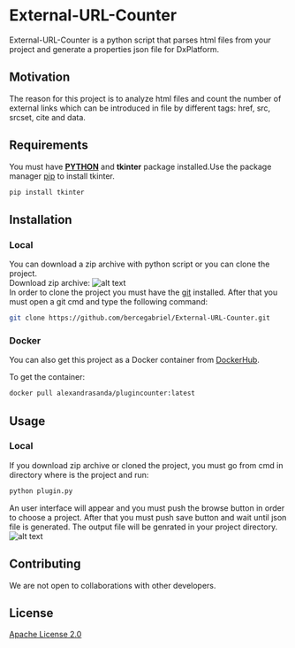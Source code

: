 # External-URL-Counter

External-URL-Counter is a python script that parses html files from your project and generate a properties json file for DxPlatform.

## Motivation

The reason for this project is to analyze html files and count the number of external links which can be introduced in file by different tags: href, src, srcset, cite and data. 

## Requirements

You must have [<b>PYTHON</b>](https://www.python.org/downloads/) and <b>tkinter</b> package installed.Use the package manager [pip](https://pip.pypa.io/en/stable/) to install tkinter.
```bash
pip install tkinter
```

## Installation

### Local

You can download a zip archive with python script or you can clone the project.
<br>Download zip archive:
![alt text](https://user-images.githubusercontent.com/49149499/112225282-3416d900-8c35-11eb-836b-b6ae2b2125c8.png)
<br>In order to clone the project you must have the [git](https://git-scm.com/downloads) installed. After that you must open a git cmd and type the following command:
```bash
git clone https://github.com/bercegabriel/External-URL-Counter.git
```
### Docker

You can also get this project as a Docker container from [DockerHub](https://hub.docker.com/layers/142688222/alexandrasanda/plugincounter/latest/images/sha256-b7ecc0dcd7d16f5e8cf64a1d84f6ffd4fd686bf55fb328df97cc51bec4183fc6?context=explore).

To get the container:
```bash
docker pull alexandrasanda/plugincounter:latest
```

## Usage

### Local

If you download zip archive or cloned the project, you must go from cmd in directory where is the project and run:
```bash
python plugin.py
```
An user interface will appear and you must push the browse button in order to choose a project. After that you must push save button and wait until json file is generated. The output file will be genrated in your project directory.
![alt text](![image](https://user-images.githubusercontent.com/49149499/112227354-3169b300-8c38-11eb-8e3c-570aed33292f.png)
)

## Contributing
We are not open to collaborations with other developers.

## License
[Apache License 2.0](LICENSE)
